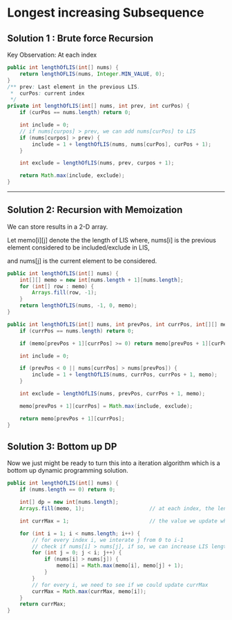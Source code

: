# Longest increasing Subsequence

## Solution 1 : Brute force Recursion

Key Observation: At each index 

```java
public int lengthOfLIS(int[] nums) {
    return lengthOFLIS(nums, Integer.MIN_VALUE, 0);
}
/** prev: Last element in the previous LIS.
 *  curPos: current index
 */
private int lengthOfLIS(int[] nums, int prev, int curPos) {
    if (curPos == nums.length) return 0;

    int include = 0;
    // if nums[curpos] > prev, we can add nums[curPos] to LIS
    if (nums[curpos] > prev) {
        include = 1 + lengthOfLIS(nums, nums[curPos], curPos + 1);
    } 

    int exclude = lengthOfLIS(nums, prev, curpos + 1);

    return Math.max(include, exclude);
}
```

-----

## Solution 2: Recursion with Memoization

We can store results in a 2-D array.

Let memo[i][j] denote the the length of LIS where, nums[i] is the previous element considered to be included/exclude in LIS,

and nums[j] is the current element to be considered.

```java
public int lengthOfLIS(int[] nums) {
    int[][] memo = new int[nums.length + 1][nums.length];
    for (int[] row : memo) {
        Arrays.fill(row, -1);
    }
    return lengthOfLIS(nums, -1, 0, memo);
}

public int lengthOfLIS(int[] nums, int prevPos, int currPos, int[][] memo) {
    if (currPos == nums.length) return 0;

    if (memo[prevPos + 1][currPos] >= 0) return memo[prevPos + 1][curPos];

    int include = 0;

    if (prevPos < 0 || nums[currPos] > nums[prevPos]) {
        include = 1 + lengthOfLIS(nums, currPos, currPos + 1, memo);
    }

    int exclude = lengthOfLIS(nums, prevPos, currPos + 1, memo);

    memo[prevPos + 1][currPos] = Math.max(include, exclude);

    return memo[prevPos + 1][currPos];
}
```


## Solution 3: Bottom up DP

Now we just might be ready to turn this into a iteration algorithm which is a bottom up dynamic programming solution.

```java
public int lengthOfLIS(int[] nums) {
    if (nums.length == 0) return 0;

    int[] dp = new int[nums.length];
    Arrays.fill(memo, 1);                     // at each index, the length of LIS is at least 1.

    int currMax = 1;                          // the value we update whenever we see a longer LIS

    for (int i = 1; i < nums.length; i++) {
        // for every index i, we interate j from 0 to i-1
        // check if nums[i] > nums[j], if so, we can increase LIS length
        for (int j = 0; j < i; j++) {
            if (nums[i] > nums[j]) {
                memo[i] = Math.max(memo[i], memo[j] + 1);
            }
        }
        // for every i, we need to see if we could update currMax
        currMax = Math.max(currMax, memo[i]);
    }
    return currMax;
}
```